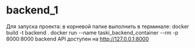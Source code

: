 # backend_1
Для запуска проекта:
в корневой папке выполнить в терминале:
  docker build -t backend .
  docker run --name taski_backend_container --rm -p 8000:8000 backend
API доступен на http://127.0.0.1:8000
